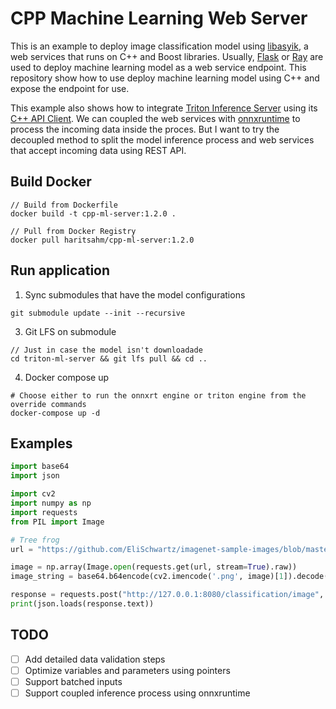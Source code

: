 # CPP Machine Learning Web Server

This is an example to deploy image classification model using [libasyik](https://github.com/okyfirmansyah/libasyik), a web services that runs on C++ and Boost libraries. Usually, [Flask](https://github.com/pallets/flask) or [Ray](https://github.com/ray-project/ray) are used to deploy machine learning model as a web service endpoint. This repository show how to use deploy machine learning model using C++ and expose the endpoint for use.

This example also shows how to integrate [Triton Inference Server](https://github.com/triton-inference-server/server) using its [C++ API Client](https://github.com/triton-inference-server/client). We can coupled the web services with [onnxruntime](https://github.com/microsoft/onnxruntime) to process the incoming data inside the proces. But I want to try the decoupled method to split the model inference process and web services that accept incoming data using REST API.

## Build Docker
```
// Build from Dockerfile
docker build -t cpp-ml-server:1.2.0 .

// Pull from Docker Registry
docker pull haritsahm/cpp-ml-server:1.2.0
```

## Run application

1. Sync submodules that have the model configurations
```
git submodule update --init --recursive
```

3. Git LFS on submodule
```
// Just in case the model isn't downloadade
cd triton-ml-server && git lfs pull && cd ..
```

4. Docker compose up
```
# Choose either to run the onnxrt engine or triton engine from the override commands
docker-compose up -d
```

## Examples
```python
import base64
import json

import cv2
import numpy as np
import requests
from PIL import Image

# Tree frog
url = "https://github.com/EliSchwartz/imagenet-sample-images/blob/master/n01644373_tree_frog.JPEG?raw=true"

image = np.array(Image.open(requests.get(url, stream=True).raw))
image_string = base64.b64encode(cv2.imencode('.png', image)[1]).decode('utf-8')

response = requests.post("http://127.0.0.1:8080/classification/image", headers={"Content-Type":"application/json"}, data=json.dumps({"image":image_string}))
print(json.loads(response.text))
```

## TODO
- [ ] Add detailed data validation steps
- [ ] Optimize variables and parameters using pointers
- [ ] Support batched inputs
- [ ] Support coupled inference process using onnxruntime
